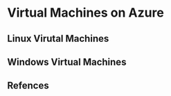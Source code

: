 # Virtual Machines on Azure


## Linux Virutal Machines



## Windows Virtual Machines



## Refences



